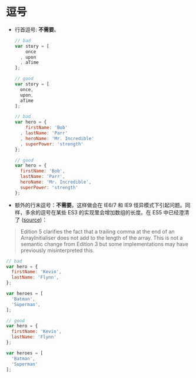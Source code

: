 # 逗号

- 行首逗号: **不需要**。

  ```javascript
  // bad
  var story = [
      once
    , upon
    , aTime
  ];

  // good
  var story = [
    once,
    upon,
    aTime
  ];

  // bad
  var hero = {
      firstName: 'Bob'
    , lastName: 'Parr'
    , heroName: 'Mr. Incredible'
    , superPower: 'strength'
  };

  // good
  var hero = {
    firstName: 'Bob',
    lastName: 'Parr',
    heroName: 'Mr. Incredible',
    superPower: 'strength'
  };
  ```

- 额外的行末逗号：**不需要**。这样做会在 IE6/7 和 IE9 怪异模式下引起问题。同样，多余的逗号在某些 ES3 的实现里会增加数组的长度。在 ES5 中已经澄清了 ([source](http://es5.github.io/#D))：

> Edition 5 clarifies the fact that a trailing comma at the end of an ArrayInitialiser does not add to the length of the array. This is not a semantic change from Edition 3 but some implementations may have previously misinterpreted this.

  ```javascript
  // bad
  var hero = {
    firstName: 'Kevin',
    lastName: 'Flynn',
  };

  var heroes = [
    'Batman',
    'Superman',
  ];

  // good
  var hero = {
    firstName: 'Kevin',
    lastName: 'Flynn'
  };

  var heroes = [
    'Batman',
    'Superman'
  ];
  ```
